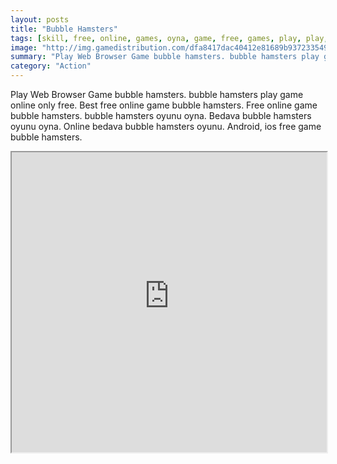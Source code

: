```yaml
---
layout: posts
title: "Bubble Hamsters"
tags: [skill, free, online, games, oyna, game, free, games, play, play, games]
image: "http://img.gamedistribution.com/dfa8417dac40412e81689b937233549d.jpg"
summary: "Play Web Browser Game bubble hamsters. bubble hamsters play game online only free. Best free online game bubble hamsters. Free online game bubble hamsters. bubble hamsters oyunu oyna. Bedava bubble hamsters oyunu oyna. Online bedava bubble hamsters oyunu. Android, ios free game bubble hamsters."
category: "Action"
---
```


Play Web Browser Game bubble hamsters. bubble hamsters play game online only free. Best free online game bubble hamsters. Free online game bubble hamsters. bubble hamsters oyunu oyna. Bedava bubble hamsters oyunu oyna. Online bedava bubble hamsters oyunu. Android, ios free game bubble hamsters.

<iframe width="100%" height="480px;" src="http://html5.gamedistribution.com/dfa8417dac40412e81689b937233549d/"></iframe>